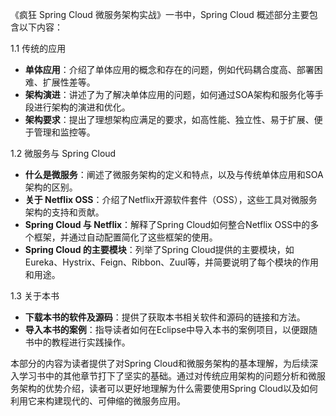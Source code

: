 《疯狂 Spring Cloud 微服务架构实战》一书中，Spring Cloud 概述部分主要包含以下内容：

1.1 传统的应用

- **单体应用**：介绍了单体应用的概念和存在的问题，例如代码耦合度高、部署困难、扩展性差等。
- **架构演进**：讲述了为了解决单体应用的问题，如何通过SOA架构和服务化等手段进行架构的演进和优化。
- **架构要求**：提出了理想架构应满足的要求，如高性能、独立性、易于扩展、便于管理和监控等。

1.2 微服务与 Spring Cloud

- **什么是微服务**：阐述了微服务架构的定义和特点，以及与传统单体应用和SOA架构的区别。
- **关于 Netflix OSS**：介绍了Netflix开源软件套件（OSS），这些工具对微服务架构的支持和贡献。
- **Spring Cloud 与 Netflix**：解释了Spring Cloud如何整合Netflix OSS中的多个框架，并通过自动配置简化了这些框架的使用。
- **Spring Cloud 的主要模块**：列举了Spring Cloud提供的主要模块，如Eureka、Hystrix、Feign、Ribbon、Zuul等，并简要说明了每个模块的作用和用途。

1.3 关于本书

- **下载本书的软件及源码**：提供了获取本书相关软件和源码的链接和方法。
- **导入本书的案例**：指导读者如何在Eclipse中导入本书的案例项目，以便跟随书中的教程进行实践操作。

本部分的内容为读者提供了对Spring Cloud和微服务架构的基本理解，为后续深入学习书中的其他章节打下了坚实的基础。通过对传统应用架构的问题分析和微服务架构的优势介绍，读者可以更好地理解为什么需要使用Spring Cloud以及如何利用它来构建现代的、可伸缩的微服务应用。